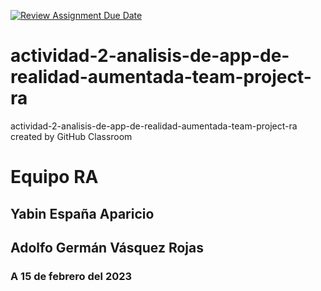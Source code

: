 [![Review Assignment Due Date](https://classroom.github.com/assets/deadline-readme-button-24ddc0f5d75046c5622901739e7c5dd533143b0c8e959d652212380cedb1ea36.svg)](https://classroom.github.com/a/otIB7e-q)
# actividad-2-analisis-de-app-de-realidad-aumentada-team-project-ra
actividad-2-analisis-de-app-de-realidad-aumentada-team-project-ra created by GitHub Classroom
# Equipo RA
## Yabin España Aparicio
## Adolfo Germán Vásquez Rojas

### A 15 de febrero del 2023

